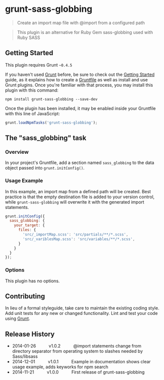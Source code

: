 # grunt-sass-globbing

> Create an import map file with @import from a configured path

> This plugin is an alternative for Ruby Gem sass-globbing used with Ruby SASS

## Getting Started

This plugin requires Grunt `~0.4.5`

If you haven't used [Grunt](http://gruntjs.com/) before, be sure to check out the [Getting Started](http://gruntjs.com/getting-started) guide, as it explains how to create a [Gruntfile](http://gruntjs.com/sample-gruntfile) as well as install and use Grunt plugins. Once you're familiar with that process, you may install this plugin with this command:

```shell
npm install grunt-sass-globbing --save-dev
```

Once the plugin has been installed, it may be enabled inside your Gruntfile with this line of JavaScript:

```js
grunt.loadNpmTasks('grunt-sass-globbing');
```

## The "sass_globbing" task

### Overview

In your project's Gruntfile, add a section named `sass_globbing` to the data object passed into `grunt.initConfig()`.

### Usage Example

In this example, an import map from a defined path will be created. Best practice is that the empty destination file is added to your version control, while `grunt-sass-globbing` will overwrite it with the generated import statements.

```js
grunt.initConfig({
  sass_globbing: {
    your_target: {
      files: {
        'src/_importMap.scss': 'src/partials/**/*.scss',
        'src/_variblesMap.scss': 'src/variables/**/*.scss',
      }
    }
  }
});
```

### Options

This plugin has no options.

## Contributing

In lieu of a formal styleguide, take care to maintain the existing coding style. Add unit tests for any new or changed functionality. Lint and test your code using [Grunt](http://gruntjs.com/).

## Release History

*	2014-01-26   v1.0.2   @import statements change from directory separator from operating system to slashes needed by Sass/libsass
*	2014-12-01   v1.0.1   Example in documentation shows clear usage example, adds keyworks for npm search
*	2014-11-21   v1.0.0   First release of grunt-sass-globbing
